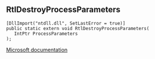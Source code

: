 ## RtlDestroyProcessParameters

```
[DllImport("ntdll.dll", SetLastError = true)]
public static extern void RtlDestroyProcessParameters(
   IntPtr ProcessParameters
);
```

[Microsoft documentation](https://docs.microsoft.com/en-us/windows/win32/api/winternl/nf-winternl-rtldestroyprocessparameters)
